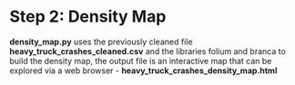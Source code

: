 # Step 2: Density Map
**density_map.py** uses the previously cleaned file **heavy_truck_crashes_cleaned.csv** and the libraries folium and branca to build the density map, the output file is an interactive map that can be explored via a web browser - **heavy_truck_crashes_density_map.html**